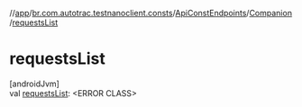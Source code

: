 //[app](../../../../index.md)/[br.com.autotrac.testnanoclient.consts](../../index.md)/[ApiConstEndpoints](../index.md)/[Companion](index.md)/[requestsList](requests-list.md)

# requestsList

[androidJvm]\
val [requestsList](requests-list.md): &lt;ERROR CLASS&gt;
